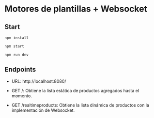 # Motores de plantillas + Websocket

## Start

```shell
npm install
```

```shell
npm start
```

```shell
npm run dev
```

## Endpoints

- URL: http://localhost:8080/

- GET /: Obtiene la lista estática de productos agregados hasta el momento.

- GET /realtimeproducts: Obtiene la lista dinámica de productos con la implementación de Websocket. 






